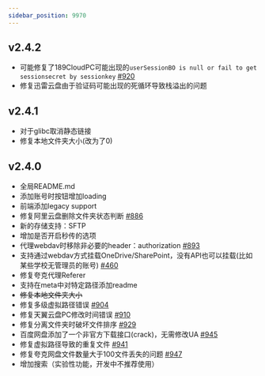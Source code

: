 ```yaml
---
sidebar_position: 9970
---
```


## v2.4.2
- 可能修复了189CloudPC可能出现的`userSessionBO is null or fail to get sessionsecret by sessionkey` [#920](https://github.com/Xhofe/alist/issues/920)
- 修复迅雷云盘由于验证码可能出现的死循环导致栈溢出的问题

## v2.4.1
- 对于glibc取消静态链接
- 修复本地文件夹大小(改为了0)

## v2.4.0

- 全局README.md
- 添加账号时按钮增加loading
- 前端添加legacy support
- 修复阿里云盘删除文件夹状态判断 [#886](https://github.com/Xhofe/alist/issues/886)
- 新的存储支持：SFTP
- 增加是否开启秒传的选项
- 代理webdav时移除非必要的header：authorization [#893](https://github.com/Xhofe/alist/issues/893)
- 支持通过webdav方式挂载OneDrive/SharePoint，没有API也可以挂载(比如某些学校无管理员的账号) [#460](https://github.com/Xhofe/alist/issues/460)
- 修复夸克代理Referer
- 支持在meta中对特定路径添加readme
- ~~修复本地文件夹大小~~
- 修复多级虚拟路径错误 [#904](https://github.com/Xhofe/alist/issues/904)
- 修复天翼云盘PC修改时间错误 [#910](https://github.com/Xhofe/alist/issues/910)
- 修复分离文件夹时破坏文件排序 [#929](https://github.com/Xhofe/alist/issues/929)
- 百度网盘添加了一个非官方下载接口(crack)，无需修改UA [#945](https://github.com/Xhofe/alist/issues/945)
- 修复虚拟路径导致的重复文件 [#941](https://github.com/Xhofe/alist/issues/941)
- 修复夸克网盘文件数量大于100文件丢失的问题 [#947](https://github.com/Xhofe/alist/issues/947)
- 增加搜索（实验性功能，开发中不推荐使用）
